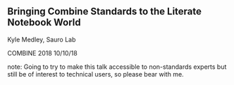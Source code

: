 
## Bringing Combine Standards to the Literate Notebook World

Kyle Medley, Sauro Lab

COMBINE 2018 10/10/18

note:
    Going to try to make this talk accessible to non-standards experts but still be of interest to technical users, so please bear with me.
